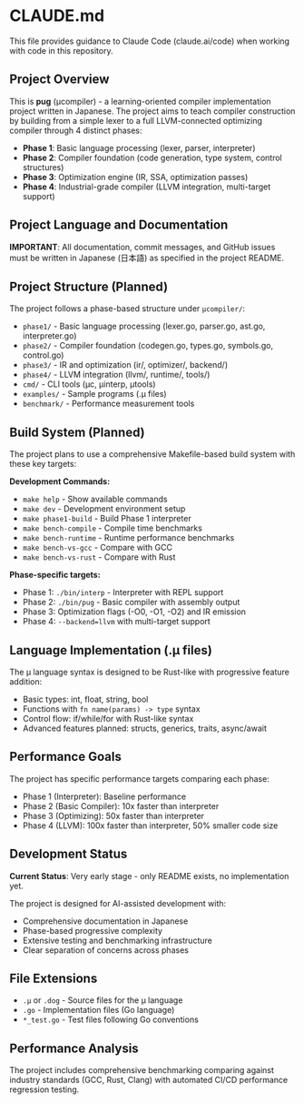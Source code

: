 # CLAUDE.md

This file provides guidance to Claude Code (claude.ai/code) when working with code in this repository.

## Project Overview

This is **pug** (µcompiler) - a learning-oriented compiler implementation project written in Japanese. The project aims to teach compiler construction by building from a simple lexer to a full LLVM-connected optimizing compiler through 4 distinct phases:

- **Phase 1**: Basic language processing (lexer, parser, interpreter)
- **Phase 2**: Compiler foundation (code generation, type system, control structures)  
- **Phase 3**: Optimization engine (IR, SSA, optimization passes)
- **Phase 4**: Industrial-grade compiler (LLVM integration, multi-target support)

## Project Language and Documentation

**IMPORTANT**: All documentation, commit messages, and GitHub issues must be written in Japanese (日本語) as specified in the project README.

## Project Structure (Planned)

The project follows a phase-based structure under `µcompiler/`:
- `phase1/` - Basic language processing (lexer.go, parser.go, ast.go, interpreter.go)
- `phase2/` - Compiler foundation (codegen.go, types.go, symbols.go, control.go)
- `phase3/` - IR and optimization (ir/, optimizer/, backend/)
- `phase4/` - LLVM integration (llvm/, runtime/, tools/)
- `cmd/` - CLI tools (µc, µinterp, µtools)
- `examples/` - Sample programs (.µ files)
- `benchmark/` - Performance measurement tools

## Build System (Planned)

The project plans to use a comprehensive Makefile-based build system with these key targets:

**Development Commands:**
- `make help` - Show available commands
- `make dev` - Development environment setup
- `make phase1-build` - Build Phase 1 interpreter
- `make bench-compile` - Compile time benchmarks
- `make bench-runtime` - Runtime performance benchmarks
- `make bench-vs-gcc` - Compare with GCC
- `make bench-vs-rust` - Compare with Rust

**Phase-specific targets:**
- Phase 1: `./bin/interp` - Interpreter with REPL support
- Phase 2: `./bin/pug` - Basic compiler with assembly output
- Phase 3: Optimization flags (-O0, -O1, -O2) and IR emission
- Phase 4: `--backend=llvm` with multi-target support

## Language Implementation (.µ files)

The µ language syntax is designed to be Rust-like with progressive feature addition:
- Basic types: int, float, string, bool
- Functions with `fn name(params) -> type` syntax
- Control flow: if/while/for with Rust-like syntax
- Advanced features planned: structs, generics, traits, async/await

## Performance Goals

The project has specific performance targets comparing each phase:
- Phase 1 (Interpreter): Baseline performance
- Phase 2 (Basic Compiler): 10x faster than interpreter
- Phase 3 (Optimizing): 50x faster than interpreter  
- Phase 4 (LLVM): 100x faster than interpreter, 50% smaller code size

## Development Status

**Current Status**: Very early stage - only README exists, no implementation yet.

The project is designed for AI-assisted development with:
- Comprehensive documentation in Japanese
- Phase-based progressive complexity
- Extensive testing and benchmarking infrastructure
- Clear separation of concerns across phases

## File Extensions

- `.µ` or `.dog` - Source files for the µ language
- `.go` - Implementation files (Go language)
- `*_test.go` - Test files following Go conventions

## Performance Analysis

The project includes comprehensive benchmarking comparing against industry standards (GCC, Rust, Clang) with automated CI/CD performance regression testing.